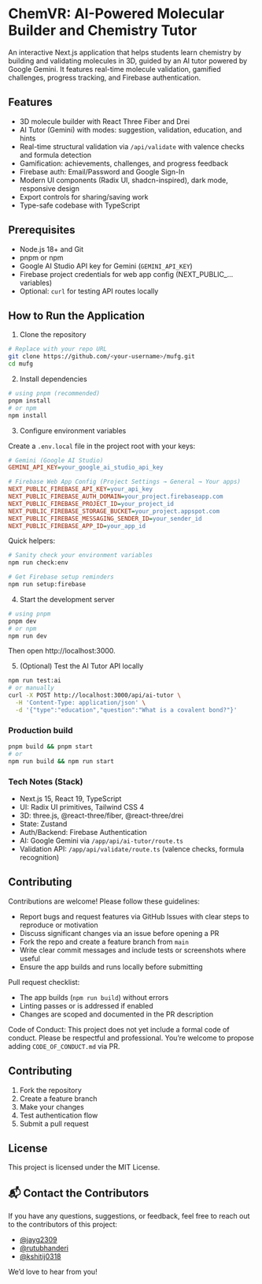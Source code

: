# ChemVR: AI-Powered Molecular Builder and Chemistry Tutor

An interactive Next.js application that helps students learn chemistry by building and validating molecules in 3D, guided by an AI tutor powered by Google Gemini. It features real-time molecule validation, gamified challenges, progress tracking, and Firebase authentication.

## Features

- 3D molecule builder with React Three Fiber and Drei
- AI Tutor (Gemini) with modes: suggestion, validation, education, and hints
- Real-time structural validation via `/api/validate` with valence checks and formula detection
- Gamification: achievements, challenges, and progress feedback
- Firebase auth: Email/Password and Google Sign-In
- Modern UI components (Radix UI, shadcn-inspired), dark mode, responsive design
- Export controls for sharing/saving work
- Type-safe codebase with TypeScript

## Prerequisites

- Node.js 18+ and Git
- pnpm or npm
- Google AI Studio API key for Gemini (`GEMINI_API_KEY`)
- Firebase project credentials for web app config (NEXT_PUBLIC_… variables)
- Optional: `curl` for testing API routes locally

## How to Run the Application

1) Clone the repository

```bash
# Replace with your repo URL
git clone https://github.com/<your-username>/mufg.git
cd mufg
```

2) Install dependencies

```bash
# using pnpm (recommended)
pnpm install
# or npm
npm install
```

3) Configure environment variables

Create a `.env.local` file in the project root with your keys:

```ini
# Gemini (Google AI Studio)
GEMINI_API_KEY=your_google_ai_studio_api_key

# Firebase Web App Config (Project Settings → General → Your apps)
NEXT_PUBLIC_FIREBASE_API_KEY=your_api_key
NEXT_PUBLIC_FIREBASE_AUTH_DOMAIN=your_project.firebaseapp.com
NEXT_PUBLIC_FIREBASE_PROJECT_ID=your_project_id
NEXT_PUBLIC_FIREBASE_STORAGE_BUCKET=your_project.appspot.com
NEXT_PUBLIC_FIREBASE_MESSAGING_SENDER_ID=your_sender_id
NEXT_PUBLIC_FIREBASE_APP_ID=your_app_id
```

Quick helpers:

```bash
# Sanity check your environment variables
npm run check:env

# Get Firebase setup reminders
npm run setup:firebase
```

4) Start the development server

```bash
# using pnpm
pnpm dev
# or npm
npm run dev
```

Then open http://localhost:3000.

5) (Optional) Test the AI Tutor API locally

```bash
npm run test:ai
# or manually
curl -X POST http://localhost:3000/api/ai-tutor \
  -H 'Content-Type: application/json' \
  -d '{"type":"education","question":"What is a covalent bond?"}'
```

### Production build

```bash
pnpm build && pnpm start
# or
npm run build && npm run start
```
### Tech Notes (Stack)

- Next.js 15, React 19, TypeScript
- UI: Radix UI primitives, Tailwind CSS 4
- 3D: three.js, @react-three/fiber, @react-three/drei
- State: Zustand
- Auth/Backend: Firebase Authentication
- AI: Google Gemini via `/app/api/ai-tutor/route.ts`
- Validation API: `/app/api/validate/route.ts` (valence checks, formula recognition)

## Contributing

Contributions are welcome! Please follow these guidelines:

- Report bugs and request features via GitHub Issues with clear steps to reproduce or motivation
- Discuss significant changes via an issue before opening a PR
- Fork the repo and create a feature branch from `main`
- Write clear commit messages and include tests or screenshots where useful
- Ensure the app builds and runs locally before submitting

Pull request checklist:

- The app builds (`npm run build`) without errors
- Linting passes or is addressed if enabled
- Changes are scoped and documented in the PR description

Code of Conduct: This project does not yet include a formal code of conduct. Please be respectful and professional. You’re welcome to propose adding `CODE_OF_CONDUCT.md` via PR.

## Contributing

1. Fork the repository
2. Create a feature branch
3. Make your changes
4. Test authentication flow
5. Submit a pull request


## License

This project is licensed under the MIT License.

## 📬 Contact the Contributors  

If you have any questions, suggestions, or feedback, feel free to reach out to the contributors of this project:  

- [@jayg2309](https://github.com/jayg2309)  
- [@rutubhanderi](https://github.com/rutubhanderi)  
- [@kshitij0318](https://github.com/kshitij0318)  

We’d love to hear from you!

